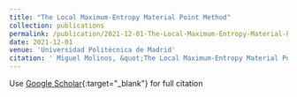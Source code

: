 ```yaml
---
title: "The Local Maximum-Entropy Material Point Method"
collection: publications
permalink: /publication/2021-12-01-The-Local-Maximum-Entropy-Material-Point-Method
date: 2021-12-01
venue: 'Universidad Politécnica de Madrid'
citation: ' Miguel Molinos, &quot;The Local Maximum-Entropy Material Point Method.&quot; Universidad Politécnica de Madrid, 2021.'
---
```

Use [Google Scholar](https://scholar.google.com/scholar?q=The+Local+Maximum+Entropy+Material+Point+Method){:target="_blank"} for full citation